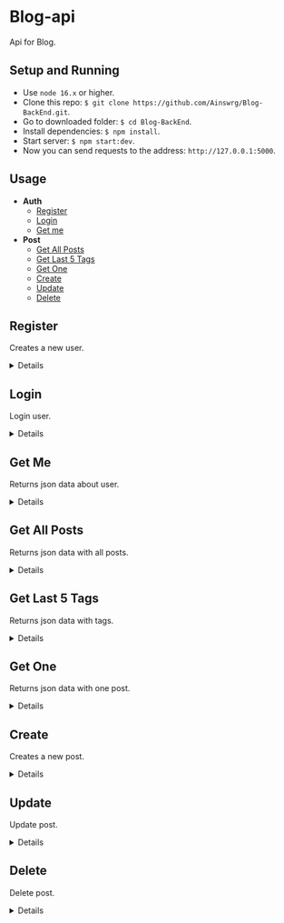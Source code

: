 # Blog-api

Api for Blog.

## Setup and Running

- Use `node 16.x` or higher.
- Clone this repo: `$ git clone https://github.com/Ainswrg/Blog-BackEnd.git`.
- Go to downloaded folder: `$ cd Blog-BackEnd`.
- Install dependencies: `$ npm install`.
- Start server: `$ npm start:dev`.
- Now you can send requests to the address: `http://127.0.0.1:5000`.

## Usage

- **Auth**
  - [Register](https://github.com/Ainswrg/Blog-BackEnd#register)
  - [Login](https://github.com/Ainswrg/Blog-BackEnd#login)
  - [Get me](https://github.com/Ainswrg/Blog-BackEnd#get-me)
- **Post**
  - [Get All Posts](https://github.com/Ainswrg/Blog-BackEnd#get-me)
  - [Get Last 5 Tags](https://github.com/Ainswrg/Blog-BackEnd#get-tags)
  - [Get One](https://github.com/Ainswrg/Blog-BackEnd#get-one)
  - [Create](https://github.com/Ainswrg/Blog-BackEnd#create)
  - [Update](https://github.com/Ainswrg/Blog-BackEnd#update)
  - [Delete](https://github.com/Ainswrg/Blog-BackEnd#delete)


## **Register**

Creates a new user.

<details>

- **URL**

  /auth/register

- **Method:**

  `POST`

- **Headers:**

  'Content-Type': 'application/json'

- **URL Params**

  None

- **Query Params**

  **Optional:**

  None

- **Data Params**

  ```typescript
    {
      email: string,
      password: string,
      fullName: string,
      avatarUrl: string
    }
  ```

- **Success Response:**

  - **Code:** 200 OK <br />
    **Content:**
    ```json
    [
      {
        "fullName": "John Doe",
        "email": "test@gmail.com",
        "avatarUrl": "https://cloud.mongodb.com/user",
        "_id": "631259ae573622b132c66be3",
        "createdAt": "2022-09-02T19:29:50.635Z",
        "updatedAt": "2022-09-02T19:29:50.635Z",
        "__v": 0,
        "token": "eyJhbGciOiJIUzI1NiIsInR5cCI6IkpXVCJ9.eyJfaWQiOiI2MzEyNTlhZTU3MzYyMmIxMzJjNjZiZTMiLCJpYXQiOjE2NjIxNDY5OTAsImV4cCI6MTY2NDczODk5MH0.VVAsj0jguCiWME2BIBup9C7gj7zm68ujfKu4A0hoxhM"
      }
    ]
    ```
    **Headers:**
  
    None

- **Error Response:**

  * **Code:** 500 Can't register user <br />
      

- **Notes:**

  None

</details>

## **Login**

Login user.

<details>

- **URL**

  /auth/login

- **Method:**

  `POST`

- **Headers:**

  'Content-Type': 'application/json'
  'authorization: 'Bearer token'

- **URL Params**

  None

- **Query Params**

  **Optional:**

  None

- **Data Params**

  ```typescript
    {
      email: string,
      password: string
    }
  ```

- **Success Response:**

  - **Code:** 200 OK <br />
    **Content:**
    ```json
    [
      {
        "_id": "631259ae573622b132c66be3",
        "fullName": "John Doe",
        "email": "test@gmail.com",
        "avatarUrl": "https://cloud.mongodb.com/user",
        "_id": "631259ae573622b132c66be3",
        "createdAt": "2022-09-02T19:29:50.635Z",
        "updatedAt": "2022-09-02T19:29:50.635Z",
        "__v": 0,
        "token": "eyJhbGciOiJIUzI1NiIsInR5cCI6IkpXVCJ9.eyJfaWQiOiI2MzEyNTlhZTU3MzYyMmIxMzJjNjZiZTMiLCJpYXQiOjE2NjIxNDY5OTAsImV4cCI6MTY2NDczODk5MH0.VVAsj0jguCiWME2BIBup9C7gj7zm68ujfKu4A0hoxhM"
      }
    ]
    ```
    **Headers:**
  
    None

- **Error Response:**

  * **Code:** 400 Incorrect username or password <br />
  * **Code:** 404 User is not define <br />
  * **Code:** 500 Can't sign <br />

- **Notes:**

  None

</details>

## **Get Me**

Returns json data about user.

<details>

- **URL**

  /auth/me

- **Method:**

  `GET`

- **Headers:**

  'authorization: 'Bearer token'

- **URL Params**

  None

- **Query Params**

  **Optional:**

  None

- **Data Params**

  ```typescript
    {
      email: string,
      password: string
    }
  ```

- **Success Response:**

  - **Code:** 200 OK <br />
    **Content:**
    ```json
    [
      {
        "_id": "631259ae573622b132c66be3",
        "fullName": "John Doe",
        "email": "test@gmail.com",
        "avatarUrl": "https://cloud.mongodb.com/user",
        "_id": "631259ae573622b132c66be3",
        "createdAt": "2022-09-02T19:29:50.635Z",
        "updatedAt": "2022-09-02T19:29:50.635Z",
        "__v": 0,
        "token": "eyJhbGciOiJIUzI1NiIsInR5cCI6IkpXVCJ9.eyJfaWQiOiI2MzEyNTlhZTU3MzYyMmIxMzJjNjZiZTMiLCJpYXQiOjE2NjIxNDY5OTAsImV4cCI6MTY2NDczODk5MH0.VVAsj0jguCiWME2BIBup9C7gj7zm68ujfKu4A0hoxhM"
      }
    ]
    ```
    **Headers:**
  
    None

- **Error Response:**

  * **Code:** 404 User not found <br />
  * **Code:** 500 Access Denied <br />

- **Notes:**

  None

</details>

## **Get All Posts**

Returns json data with all posts.

<details>

- **URL**

  /posts/get

- **Method:**

  `GET`

- **Headers:**

  None

- **URL Params**

  None

- **Query Params**

  **Optional:**
 
    `sort=[integer]`
  
    `category=[integer]`

- **Data Params**

  None

- **Success Response:**

  - **Code:** 200 OK <br />
    **Content:**
    ```json
    [
      {
		"_id": "63105bde389a9005523453b3",
		"title": "New Test",
		"text": "**Where To Get Support**\n.",
		"tags": [
			"test"
		],
		"viewsCount": 12,
		"user": {
			"_id": "6304fc0d8e1f729139902031",
			"fullName": "Jessica Jons",
			"email": "jess@gmail.com",
			"passwordHash": "$2b$10$Opi00SuP9AtBY9mFfc9f3eDgF2bJMyjFCxWn33rG0bDN.OccjS8OK",
			"createdAt": "2022-08-23T16:10:53.643Z",
			"updatedAt": "2022-08-23T16:10:53.643Z",
			"__v": 0,
			" avatarUrl": "https://mui.com/static/images/avatar/7.jpg"
		},
		"imageUrl": "uploads/wallhaven-pkj789.jpg",
		"comments": [
			{
				"_id": "6310bce24e6c544eaf73956f",
				"text": "Hell year",
				"user": "6304fc0d8e1f729139902031",
				"post": "63105bde389a9005523453b3",
				"createdAt": "2022-09-01T14:08:34.093Z",
				"updatedAt": "2022-09-01T14:08:34.093Z",
				"__v": 0
			}
		],
		"commentsCount": 1,
		"createdAt": "2022-09-01T07:14:38.045Z",
		"updatedAt": "2022-09-02T05:16:40.198Z",
		"__v": 2
	}
    ]
    ```
    **Headers:**
  
    None

- **Error Response:**

  * **Code:** 500 Can't find any posts<br />

- **Notes:**

  None

</details>

## **Get Last 5 Tags**

Returns json data with tags.

<details>

- **URL**

  /posts/tags

- **Method:**

  `GET`

- **Headers:**

  None

- **URL Params**

  None

- **Query Params**

  **Optional:**

  None

- **Data Params**

  None

- **Success Response:**

  - **Code:** 200 OK <br />
    **Content:**
    ```json
    [
     "tag", "tag2"
    ]
    ```
    **Headers:**
  
    None

- **Error Response:**

  * **Code:** 500 Can't find any tags<br />

- **Notes:**

  None

</details>

## **Get One**

Returns json data with one post.

<details>

- **URL**

  /posts/:id

- **Method:**

  `GET`

- **Headers:**

  None

- **URL Params**

  **Required:**
 
    `id=[integer]`

- **Query Params**

  **Optional:**

  None

- **Data Params**

  None

- **Success Response:**

  - **Code:** 200 OK <br />
    **Content:**
    ```json
    {
		"_id": "63105bde389a9005523453b3",
		"title": "New Test",
		"text": "**Where To Get Support**\n.",
		"tags": [
			"test"
		],
		"viewsCount": 12,
		"user": {
			"_id": "6304fc0d8e1f729139902031",
			"fullName": "Jessica Jons",
			"email": "jess@gmail.com",
			"passwordHash": "$2b$10$Opi00SuP9AtBY9mFfc9f3eDgF2bJMyjFCxWn33rG0bDN.OccjS8OK",
			"createdAt": "2022-08-23T16:10:53.643Z",
			"updatedAt": "2022-08-23T16:10:53.643Z",
			"__v": 0,
			" avatarUrl": "https://mui.com/static/images/avatar/7.jpg"
		},
		"imageUrl": "uploads/wallhaven-pkj789.jpg",
		"comments": [
			{
				"_id": "6310bce24e6c544eaf73956f",
				"text": "Hell year",
				"user": "6304fc0d8e1f729139902031",
				"post": "63105bde389a9005523453b3",
				"createdAt": "2022-09-01T14:08:34.093Z",
				"updatedAt": "2022-09-01T14:08:34.093Z",
				"__v": 0
			}
		],
		"commentsCount": 1,
		"createdAt": "2022-09-01T07:14:38.045Z",
		"updatedAt": "2022-09-02T05:16:40.198Z",
		"__v": 2
	}
    ```
    **Headers:**
  
    None

- **Error Response:**

  * **Code:** 404 Article is not define<br />
  * **Code:** 500 Can't find post<br />

- **Notes:**

  None

</details>

## **Create**

Creates a new post.

<details>

- **URL**

  /posts/addPost

- **Method:**

  `POST`

- **Headers:**

  'Content-Type': 'application/json'
  'authorization: 'Bearer token'

- **URL Params**

  None

- **Query Params**

  **Optional:**

  None

- **Data Params**

  ```typescript
    {
      title: string,
      text: string,
      imageUrl: string,
      tags: string[]
    }
  ```

- **Success Response:**

  - **Code:** 200 OK <br />
    **Content:**
    ```json
    [
      {
        "title": "TestPost",
        "text": "TestText",
        "tags": [
          "react",
          "js"
        ],
        "viewsCount": 0,
        "user": "63021b92fca485f6cbe95a36",
        "imageUrl": "data:image/png",
        "comments": [],
        "commentCount": 0,
        "_id": "630e5333a0d95553eb062f00",
        "createdAt": "2022-08-30T18:13:07.490Z",
        "updatedAt": "2022-08-30T18:13:07.490Z",
        "__v": 0
      },
    ]
    ```
    **Headers:**
  
    None

- **Error Response:**

  * **Code:** 500 Can't create article <br />
      

- **Notes:**

  None

</details>

## **Update**

Update post.

<details>

- **URL**

  /posts/:id

- **Method:**

  `PUT`

- **Headers:**

  'Content-Type': 'application/json'
  'authorization: 'Bearer token'

- **URL Params**

  **Required:**
 
    `id=[integer]`

- **Query Params**

  **Optional:**

  None

- **Data Params**

  ```typescript
    {
      title: string,
      text: string,
      imageUrl: string,
      tags: string[]
    }
  ```

- **Success Response:**

  - **Code:** 200 OK <br />
    **Content:**
    ```json
    [
      {
        "success": true
      }
    ]
    ```
    **Headers:**
  
    None

- **Error Response:**

  * **Code:** 500 Can't update post <br />
      

- **Notes:**

  None

</details>

## **Delete**

Delete post.

<details>

- **URL**

  /posts/:id

- **Method:**

  `DELETE`

- **Headers:**

  'Content-Type': 'application/json'
  'authorization: 'Bearer token'

- **URL Params**

  **Required:**
 
    `id=[integer]`

- **Query Params**

  **Optional:**

  None

- **Data Params**

  ```typescript
    {
      title: string,
      text: string,
      imageUrl: string,
      tags: string[]
    }
  ```

- **Success Response:**

  - **Code:** 200 OK <br />
    **Content:**
    ```json
    [
      {
        "success": true
      }
    ]
    ```
    **Headers:**
  
    None

- **Error Response:**

  * **Code:** 404 Article is not define <br />
  * **Code:** 500 Can't remove post <br />
      

- **Notes:**

  None

</details>